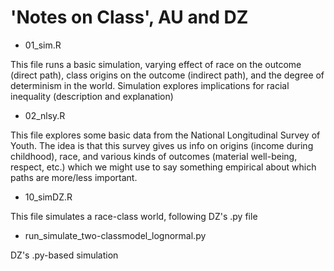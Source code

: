 # 'Notes on Class', AU and DZ

+ 01_sim.R 

This file runs a basic simulation, varying effect of race on the outcome (direct path), class origins on the outcome (indirect path), and the degree of determinism in the world. Simulation explores implications for racial inequality (description and explanation)

+ 02_nlsy.R

This file explores some basic data from the National Longitudinal Survey of Youth. The idea is that this survey gives us info on origins (income during childhood), race, and various kinds of outcomes (material well-being, respect, etc.) which we might use to say something empirical about which paths are more/less important. 

+ 10_simDZ.R

This file simulates a race-class world, following DZ's .py file

+ run_simulate_two-classmodel_lognormal.py

DZ's .py-based simulation